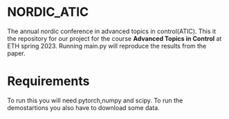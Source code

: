 # NORDIC_ATIC
The annual nordic conference in advanced topics in control(ATIC). This it the repository for our project for the course **Advanced Topics in Control** at ETH spring 2023. Running main.py will reproduce the results from the paper. 

# Requirements
To run this you will need pytorch,numpy and scipy. To run the demostartions you also have to download some data.
